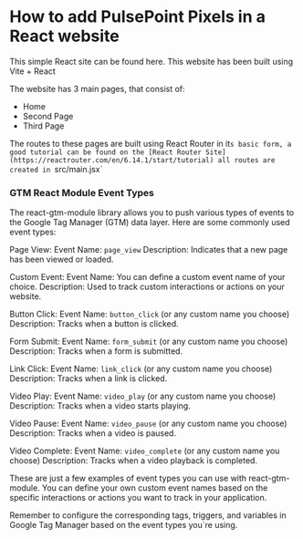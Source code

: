 # How to add PulsePoint Pixels in a React website

This simple React site can be found here. This website has been built using Vite + React

The website has 3 main pages, that consist of:

- Home
- Second Page
- Third Page

The routes to these pages are built using React Router in it`s basic form, a good tutorial can be found on the [React Router Site](https://reactrouter.com/en/6.14.1/start/tutorial) all routes are created in `src/main.jsx`


### GTM React Module Event Types

The react-gtm-module library allows you to push various types of events to the Google Tag Manager (GTM) data layer. Here are some commonly used event types:

Page View:
    Event Name: `page_view`
    Description: Indicates that a new page has been viewed or loaded.

Custom Event:
    Event Name: You can define a custom event name of your choice.
    Description: Used to track custom interactions or actions on your website.

Button Click:
    Event Name: `button_click` (or any custom name you choose)
    Description: Tracks when a button is clicked.

Form Submit:
    Event Name: `form_submit` (or any custom name you choose)
    Description: Tracks when a form is submitted.

Link Click:
    Event Name: `link_click` (or any custom name you choose)
    Description: Tracks when a link is clicked.

Video Play:
    Event Name: `video_play` (or any custom name you choose)
    Description: Tracks when a video starts playing.

Video Pause:
    Event Name: `video_pause` (or any custom name you choose)
    Description: Tracks when a video is paused.

Video Complete:
    Event Name: `video_complete` (or any custom name you choose)
    Description: Tracks when a video playback is completed.

These are just a few examples of event types you can use with react-gtm-module. You can define your own custom event names based on the specific interactions or actions you want to track in your application.

Remember to configure the corresponding tags, triggers, and variables in Google Tag Manager based on the event types you`re using.